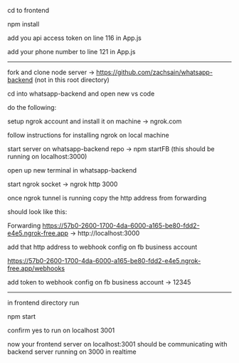 cd to frontend 

npm install 

add you api access token on line 116 in App.js

add your phone number to line 121 in App.js

-------------------------------------------------------------------------------------------

fork and clone node server -> https://github.com/zachsain/whatsapp-backend (not in this root directory)

cd into whatsapp-backend and open new vs code 

do the following:

setup ngrok account and install it on machine -> ngrok.com

follow instructions for installing ngrok on local machine 

start server on whatsapp-backend repo -> npm startFB (this should be running on localhost:3000)

open up new terminal in whatsapp-backend

start ngrok socket -> ngrok http 3000

once ngrok tunnel is running copy the http address from forwarding 

should look like this:

Forwarding         https://57b0-2600-1700-4da-6000-a165-be80-fdd2-e4e5.ngrok-free.app -> http://localhost:3000 

add that http address to webhook config on fb business account 

https://57b0-2600-1700-4da-6000-a165-be80-fdd2-e4e5.ngrok-free.app/webhooks 

add token to webhook config on fb business account -> 12345

------------------------------------------------------------------------------------

in frontend directory run 

npm start 

confirm yes to run on localhost 3001

now your frontend server on localhost:3001 should be communicating with backend server running on 3000 in realtime 



